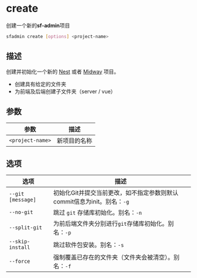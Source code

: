 # create

创建一个新的**sf-admin**项目

``` bash
sfadmin create [options] <project-name>
```

## 描述

创建并初始化一个新的 [Nest](/nest/) 或者 [Midway](/midway/) 项目。

- 创建具有给定的文件夹
- 为前端及后端创建子文件夹（server / vue）

## 参数

| 参数             | 描述         |
| ---------------- | ------------ |
| `<project-name>` | 新项目的名称 |

## 选项

| 选项              | 描述                                                         |
| ----------------- | ------------------------------------------------------------ |
| `--git [message]` | 初始化Git并提交当前更改，如不指定参数则默认commit信息为init。别名：`-g` |
| `--no-git`        | 跳过 `git` 存储库初始化。别名：`-n`                          |
| `--split-git`     | 为前后端文件夹分别进行`git`存储库初始化。别名：`-p`          |
| `--skip-install`  | 跳过软件包安装。别名：`-s`                                   |
| `--force`         | 强制覆盖已存在的文件夹（文件夹会被清空）。别名：`-f`         |

